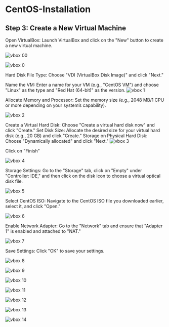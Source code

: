# CentOS-Installation

## Step 3: Create a New Virtual Machine

Open VirtualBox: Launch VirtualBox and click on the "New" button to create a new virtual machine.
      
![vbox 00](https://github.com/user-attachments/assets/26490bfd-4a04-42ac-90c6-bb26b1220f3b)



![vbox 0](https://github.com/user-attachments/assets/5651d756-1bea-4014-8951-e62146ce4ebe)

Hard Disk File Type: Choose "VDI (VirtualBox Disk Image)" and click "Next."


Name the VM: Enter a name for your VM (e.g., "CentOS VM") and choose "Linux" as the type and "Red Hat (64-bit)" as the version.
![vbox 1](https://github.com/user-attachments/assets/9bf31497-5961-4872-9942-9a31f3d783f7)


Allocate Memory and Processor: Set the memory size (e.g., 2048 MB/1 CPU or more depending on your system’s capability).

![vbox 2](https://github.com/user-attachments/assets/c3d291a1-651e-48bd-a08f-9ceae80d5c34)


Create a Virtual Hard Disk: Choose "Create a virtual hard disk now" and click "Create."
Set Disk Size: Allocate the desired size for your virtual hard disk (e.g., 20 GB) and click "Create."
Storage on Physical Hard Disk: Choose "Dynamically allocated" and click "Next."
![vbox 3](https://github.com/user-attachments/assets/4e6d4094-8b85-4dd3-be34-189854977b43)


Click on "Finish"

![vbox 4](https://github.com/user-attachments/assets/8cd16d3a-ed52-40ab-9963-24c750dd43f2)

Storage Settings: Go to the "Storage" tab, click on "Empty" under "Controller: IDE," and then click on the disk icon to choose a virtual optical disk file.

![vbox 5](https://github.com/user-attachments/assets/84dfa596-120f-4399-bbce-8e956c6297fe)

Select CentOS ISO: Navigate to the CentOS ISO file you downloaded earlier, select it, and click "Open."

![vbox 6](https://github.com/user-attachments/assets/37e9c2a9-5b5e-4e2c-a0eb-30d87584079c)

Enable Network Adapter: Go to the "Network" tab and ensure that "Adapter 1" is enabled and attached to "NAT."

![vbox 7](https://github.com/user-attachments/assets/d51be572-1b40-4c6e-abca-3c42fd0dd807)

Save Settings: Click "OK" to save your settings.

![vbox 8](https://github.com/user-attachments/assets/8581da0b-0789-49a7-ad40-4f5dffaf0a27)

![vbox 9](https://github.com/user-attachments/assets/65926685-6fe8-4321-8516-050b95080a55)

![vbox 10](https://github.com/user-attachments/assets/db3b3575-62fb-4add-a999-228550a0a8f0)

![vbox 11](https://github.com/user-attachments/assets/c606e0fb-9671-4f91-863a-ce9fe30fa2d5)

![vbox 12](https://github.com/user-attachments/assets/7bd4802f-d7b0-4794-a37f-6c6238bb17e0)

![vbox 13](https://github.com/user-attachments/assets/7ad1225d-6032-4176-804a-11e2bfb372da)

![vbox 14](https://github.com/user-attachments/assets/26cfe044-0269-4af8-8e49-58d2dc7df602)
















